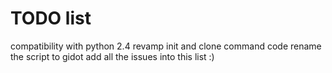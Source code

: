 # TODO list

compatibility with python 2.4
revamp init and clone command code
rename the script to gidot
add all the issues into this list :)
